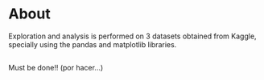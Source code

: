 # About
Exploration and analysis is performed on 3 datasets obtained from Kaggle, specially using the pandas and matplotlib libraries. 

##
Must be done!!
(por hacer...)
